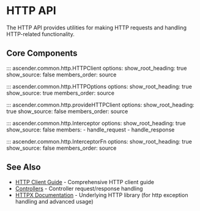 # HTTP API

The HTTP API provides utilities for making HTTP requests and handling HTTP-related functionality.

## Core Components

::: ascender.common.http.HTTPClient
    options:
      show_root_heading: true
      show_source: false
      members_order: source

::: ascender.common.http.HTTPOptions
    options:
      show_root_heading: true
      show_source: true
      members_order: source

::: ascender.common.http.provideHTTPClient
    options:
      show_root_heading: true
      show_source: false
      members_order: source

::: ascender.common.http.Interceptor
    options:
      show_root_heading: true
      show_source: false
      members:
        - handle_request
        - handle_response

::: ascender.common.http.InterceptorFn
    options:
      show_root_heading: true
      show_source: false
      members_order: source

## See Also

- [HTTP Client Guide](../http/client.md) - Comprehensive HTTP client guide
- [Controllers](controllers.md) - Controller request/response handling
- [HTTPX Documentation](https://www.python-httpx.org/) - Underlying HTTP library (for http exception handling and advanced usage)
